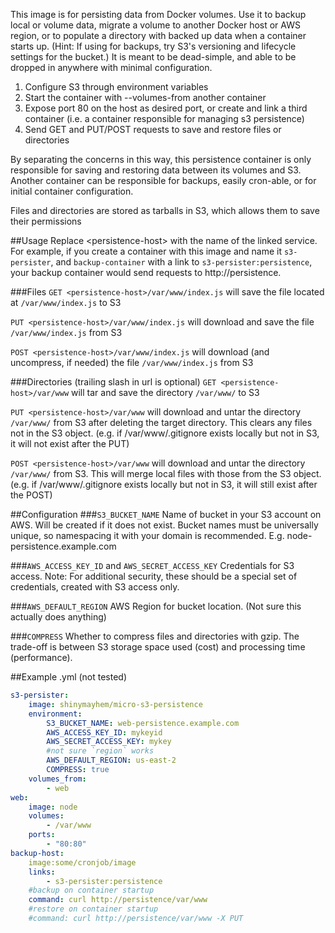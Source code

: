 This image is for persisting data from Docker volumes. Use it to backup local or volume data, migrate a volume to another Docker host or AWS region, or to populate a directory with backed up data when a container starts up. (Hint: If using for backups, try S3's versioning and lifecycle settings for the bucket.) It is meant to be dead-simple, and able to be dropped in anywhere with minimal configuration.

1. Configure S3 through environment variables
2. Start the container with --volumes-from another container
3. Expose port 80 on the host as desired port, or create and link a third container (i.e. a container responsible for managing s3 persistence)
4. Send GET and PUT/POST requests to save and restore files or directories

By separating the concerns in this way, this persistence container is only responsible for saving and restoring data between its volumes and S3. Another container can be responsible for backups, easily cron-able, or for initial container configuration.

Files and directories are stored as tarballs in S3, which allows them to save their permissions

##Usage
Replace \<persistence-host> with the name of the linked service. For example, if you create a container with this image and name it `s3-persister`, and `backup-container` with a link to `s3-persister:persistence`, your backup container would send requests to http://persistence.


###Files
`GET <persistence-host>/var/www/index.js` will save the file located at `/var/www/index.js` to S3

`PUT <persistence-host>/var/www/index.js` will download and save the file `/var/www/index.js` from S3

`POST <persistence-host>/var/www/index.js` will download (and uncompress, if needed) the file `/var/www/index.js` from S3

###Directories (trailing slash in url is optional)
`GET <persistence-host>/var/www` will tar and save the directory `/var/www/` to S3

`PUT <persistence-host>/var/www` will download and untar the directory `/var/www/` from S3 after deleting the target directory. This clears any files not in the S3 object. (e.g. if /var/www/.gitignore exists locally but not in S3, it will not exist after the PUT)

`POST <persistence-host>/var/www` will download and untar the directory `/var/www/` from S3. This will merge local files with those from the S3 object. (e.g. if /var/www/.gitignore exists locally but not in S3, it will still exist after the POST)

##Configuration
###`S3_BUCKET_NAME`
Name of bucket in your S3 account on AWS. Will be created if it does not exist. Bucket names must be universally unique, so namespacing it with your domain is recommended. E.g. node-persistence.example.com

###`AWS_ACCESS_KEY_ID` and `AWS_SECRET_ACCESS_KEY`
Credentials for S3 access. Note: For additional security, these should be a special set of credentials, created with S3 access only.

###`AWS_DEFAULT_REGION`
AWS Region for bucket location. (Not sure this actually does anything)

###`COMPRESS`
Whether to compress files and directories with gzip. The trade-off is between S3 storage space used (cost) and processing time (performance).

##Example .yml (not tested)
```yml
s3-persister:
    image: shinymayhem/micro-s3-persistence
    environment:
        S3_BUCKET_NAME: web-persistence.example.com
        AWS_ACCESS_KEY_ID: mykeyid
        AWS_SECRET_ACCESS_KEY: mykey
        #not sure `region` works
        AWS_DEFAULT_REGION: us-east-2
        COMPRESS: true
    volumes_from:
        - web
web:
    image: node
    volumes:
        - /var/www
    ports:
        - "80:80"
backup-host:
    image:some/cronjob/image
    links:
        - s3-persister:persistence
    #backup on container startup
    command: curl http://persistence/var/www
    #restore on container startup
    #command: curl http://persistence/var/www -X PUT
```

